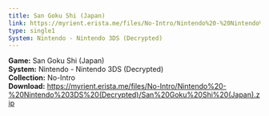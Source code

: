```yaml
---
title: San Goku Shi (Japan)
link: https://myrient.erista.me/files/No-Intro/Nintendo%20-%20Nintendo%203DS%20(Decrypted)/San%20Goku%20Shi%20(Japan).zip
type: single1
System: Nintendo - Nintendo 3DS (Decrypted)
---
```

<b>Game:</b> San Goku Shi (Japan)<br>
<b>System:</b> Nintendo - Nintendo 3DS (Decrypted)<br>
<b>Collection:</b> No-Intro<br>
<b>Download:</b> https://myrient.erista.me/files/No-Intro/Nintendo%20-%20Nintendo%203DS%20(Decrypted)/San%20Goku%20Shi%20(Japan).zip